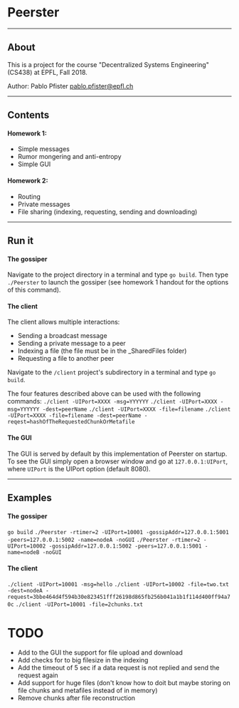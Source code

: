 # Peerster
---

## About
This is a project for the course "Decentralized Systems Engineering" (CS438) at EPFL, Fall 2018.

Author: Pablo Pfister <pablo.pfister@epfl.ch>

---
## Contents

#### Homework 1:
- Simple messages
- Rumor mongering and anti-entropy
- Simple GUI

#### Homework 2:
- Routing
- Private messages
- File sharing (indexing, requesting, sending and downloading)


---
## Run it
#### The gossiper
Navigate to the project directory in a terminal and type `go build`. Then type `./Peerster` to launch the gossiper (see homework 1 handout for the options of this command).

#### The client
The client allows multiple interactions:
- Sending a broadcast message
- Sending a private message to a peer
- Indexing a file (the file must be in the \_SharedFiles folder)
- Requesting a file to another peer

Navigate to the `/client` project's subdirectory in a terminal and type `go build`.

The four features described above can be used with the following commands:
`./client -UIPort=XXXX -msg=YYYYYY`
`./client -UIPort=XXXX -msg=YYYYYY -dest=peerName`
`./client -UIPort=XXXX -file=filename`
`./client -UIPort=XXXX -file=filename -dest=peerName -reqest=hashOfTheRequestedChunkOrMetafile`

#### The GUI
The GUI is served by default by this implementation of Peerster on startup.
To see the GUI simply open a browser window and go at `127.0.0.1:UIPort`, where `UIPort` is the UIPort option (default 8080).


---
## Examples

#### The gossiper
`go build`
`./Peerster -rtimer=2 -UIPort=10001 -gossipAddr=127.0.0.1:5001 -peers=127.0.0.1:5002 -name=nodeA -noGUI`
`./Peerster -rtimer=2 -UIPort=10002 -gossipAddr=127.0.0.1:5002 -peers=127.0.0.1:5001 -name=nodeB -noGUI`

#### The client
`./client -UIPort=10001 -msg=hello`
`./client -UIPort=10002 -file=two.txt -dest=nodeA -request=3bbe464d4f594b30e823451fff26198d865fb256b041a1b1f114d400ff94a70c`
`./client -UIPort=10001 -file=2chunks.txt`

# TODO
- Add to the GUI the support for file upload and download
- Add checks for to big filesize in the indexing
- Add the timeout of 5 sec if a data request is not replied and send the request again
- Add support for huge files (don't know how to doit but maybe storing on file chunks and metafiles instead of in memory)
- Remove chunks after file reconstruction
